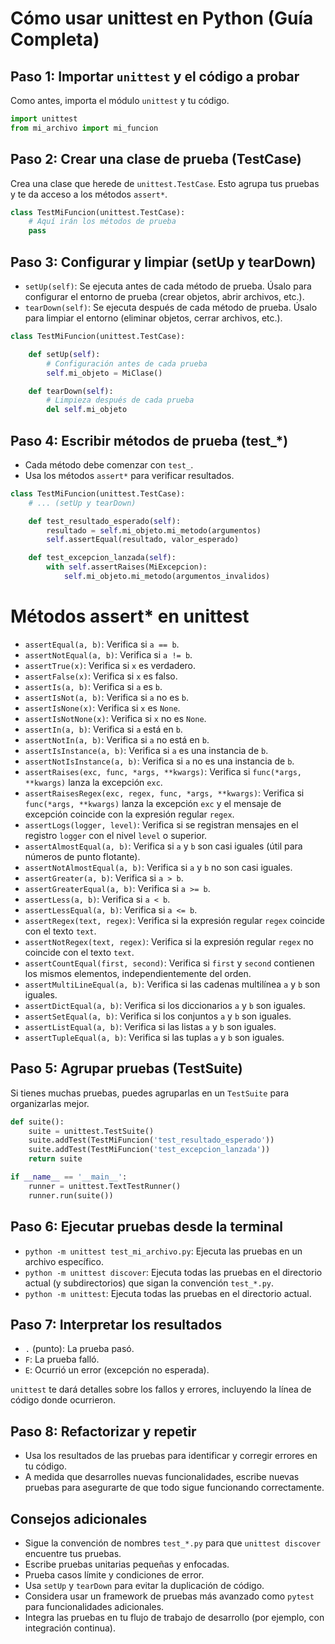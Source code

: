 # Cómo usar unittest en Python (Guía Completa)

## Paso 1: Importar `unittest` y el código a probar

Como antes, importa el módulo `unittest` y tu código.

```python
import unittest
from mi_archivo import mi_funcion
```

## Paso 2: Crear una clase de prueba (TestCase)

Crea una clase que herede de `unittest.TestCase`. Esto agrupa tus pruebas y te da acceso a los métodos `assert*`.

```python
class TestMiFuncion(unittest.TestCase):
    # Aquí irán los métodos de prueba
    pass
```

## Paso 3: Configurar y limpiar (setUp y tearDown)

* `setUp(self)`: Se ejecuta antes de cada método de prueba. Úsalo para configurar el entorno de prueba (crear objetos, abrir archivos, etc.).
* `tearDown(self)`: Se ejecuta después de cada método de prueba. Úsalo para limpiar el entorno (eliminar objetos, cerrar archivos, etc.).

```python
class TestMiFuncion(unittest.TestCase):

    def setUp(self):
        # Configuración antes de cada prueba
        self.mi_objeto = MiClase()

    def tearDown(self):
        # Limpieza después de cada prueba
        del self.mi_objeto
```

## Paso 4: Escribir métodos de prueba (test_*)

* Cada método debe comenzar con `test_`.
* Usa los métodos `assert*` para verificar resultados.

```python
class TestMiFuncion(unittest.TestCase):
    # ... (setUp y tearDown)

    def test_resultado_esperado(self):
        resultado = self.mi_objeto.mi_metodo(argumentos)
        self.assertEqual(resultado, valor_esperado)

    def test_excepcion_lanzada(self):
        with self.assertRaises(MiExcepcion):
            self.mi_objeto.mi_metodo(argumentos_invalidos)
```
# Métodos assert* en unittest

* `assertEqual(a, b)`: Verifica si `a == b`.
* `assertNotEqual(a, b)`: Verifica si `a != b`.
* `assertTrue(x)`: Verifica si `x` es verdadero.
* `assertFalse(x)`: Verifica si `x` es falso.
* `assertIs(a, b)`: Verifica si `a` es `b`.
* `assertIsNot(a, b)`: Verifica si `a` no es `b`.
* `assertIsNone(x)`: Verifica si `x` es `None`.
* `assertIsNotNone(x)`: Verifica si `x` no es `None`.
* `assertIn(a, b)`: Verifica si `a` está en `b`.
* `assertNotIn(a, b)`: Verifica si `a` no está en `b`.
* `assertIsInstance(a, b)`: Verifica si `a` es una instancia de `b`.
* `assertNotIsInstance(a, b)`: Verifica si `a` no es una instancia de `b`.
* `assertRaises(exc, func, *args, **kwargs)`: Verifica si `func(*args, **kwargs)` lanza la excepción `exc`.
* `assertRaisesRegex(exc, regex, func, *args, **kwargs)`: Verifica si `func(*args, **kwargs)` lanza la excepción `exc` y el mensaje de excepción coincide con la expresión regular `regex`.
* `assertLogs(logger, level)`: Verifica si se registran mensajes en el registro `logger` con el nivel `level` o superior.
* `assertAlmostEqual(a, b)`: Verifica si `a` y `b` son casi iguales (útil para números de punto flotante).
* `assertNotAlmostEqual(a, b)`: Verifica si `a` y `b` no son casi iguales.
* `assertGreater(a, b)`: Verifica si `a > b`.
* `assertGreaterEqual(a, b)`: Verifica si `a >= b`.
* `assertLess(a, b)`: Verifica si `a < b`.
* `assertLessEqual(a, b)`: Verifica si `a <= b`.
* `assertRegex(text, regex)`: Verifica si la expresión regular `regex` coincide con el texto `text`.
* `assertNotRegex(text, regex)`: Verifica si la expresión regular `regex` no coincide con el texto `text`.
* `assertCountEqual(first, second)`: Verifica si `first` y `second` contienen los mismos elementos, independientemente del orden.
* `assertMultiLineEqual(a, b)`: Verifica si las cadenas multilínea `a` y `b` son iguales.
* `assertDictEqual(a, b)`: Verifica si los diccionarios `a` y `b` son iguales.
* `assertSetEqual(a, b)`: Verifica si los conjuntos `a` y `b` son iguales.
* `assertListEqual(a, b)`: Verifica si las listas `a` y `b` son iguales.
* `assertTupleEqual(a, b)`: Verifica si las tuplas `a` y `b` son iguales.

## Paso 5: Agrupar pruebas (TestSuite)

Si tienes muchas pruebas, puedes agruparlas en un `TestSuite` para organizarlas mejor.

```python
def suite():
    suite = unittest.TestSuite()
    suite.addTest(TestMiFuncion('test_resultado_esperado'))
    suite.addTest(TestMiFuncion('test_excepcion_lanzada'))
    return suite

if __name__ == '__main__':
    runner = unittest.TextTestRunner()
    runner.run(suite())
```

## Paso 6: Ejecutar pruebas desde la terminal

* `python -m unittest test_mi_archivo.py`: Ejecuta las pruebas en un archivo específico.
* `python -m unittest discover`: Ejecuta todas las pruebas en el directorio actual (y subdirectorios) que sigan la convención `test_*.py`.
* `python -m unittest`: Ejecuta todas las pruebas en el directorio actual.

## Paso 7: Interpretar los resultados

* `.` (punto): La prueba pasó.
* `F`: La prueba falló.
* `E`: Ocurrió un error (excepción no esperada).

`unittest` te dará detalles sobre los fallos y errores, incluyendo la línea de código donde ocurrieron.

## Paso 8: Refactorizar y repetir

* Usa los resultados de las pruebas para identificar y corregir errores en tu código.
* A medida que desarrolles nuevas funcionalidades, escribe nuevas pruebas para asegurarte de que todo sigue funcionando correctamente.

## Consejos adicionales

* Sigue la convención de nombres `test_*.py` para que `unittest discover` encuentre tus pruebas.
* Escribe pruebas unitarias pequeñas y enfocadas.
* Prueba casos límite y condiciones de error.
* Usa `setUp` y `tearDown` para evitar la duplicación de código.
* Considera usar un framework de pruebas más avanzado como `pytest` para funcionalidades adicionales.
* Integra las pruebas en tu flujo de trabajo de desarrollo (por ejemplo, con integración continua).
